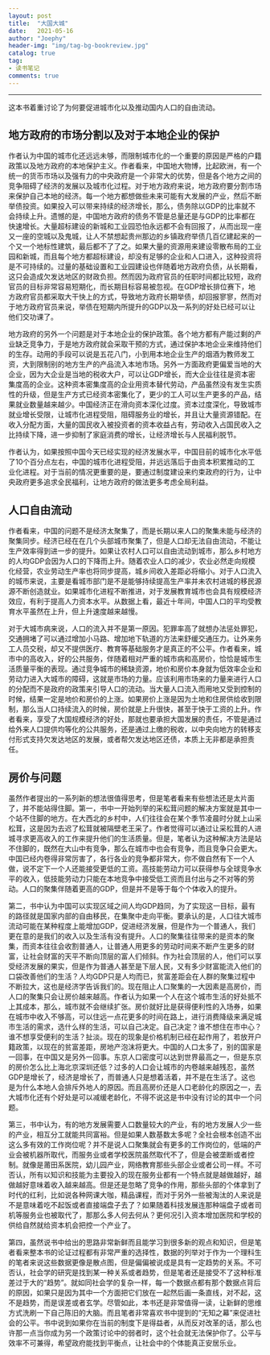 ```yaml
---
layout: post
title:  "大国大城"
date:   2021-05-16
author: "Joephy"
header-img: "img/tag-bg-bookreview.jpg"
catalog: true
tag:
- 读书笔记 
comments: true
---
```


-----------

这本书着重讨论了为何要促进城市化以及推动国内人口的自由流动。


## 地方政府的市场分割以及对于本地企业的保护

作者认为中国的城市化还远远未够，而限制城市化的一个重要的原因是严格的户籍政策以及地方政府的本地保护主义。作者看来，中国地大物博，比起欧洲，有一个统一的货币市场以及强有力的中央政府是一个非常大的优势，但是各个地方之间的竞争阻碍了经济的发展以及城市化过程。对于地方政府来说，地方政府要分割市场来保护自己本地的经济。每一个地方都想做些未来可能有大发展的产业，然后不断举债投资。如果投入可以带来持续的经济增长，那么，债务除以GDP的比率就不会持续上升。遗憾的是，中国地方政府的债务不管是总量还是与GDP的比率都在快速增长。大量超标建设的新城和工业园恐怕永远都不会有回报了，从而出现一座又一座的空城以及鬼城，让人不禁想起贵州那边的乡镇政府举债几百亿建起来的一个又一个地标性建筑，最后都不了了之。如果大量的资源用来建设零散布局的工业园和新城，而且每个地方都超标建设，却没有足够的企业和人口进入，这种投资将是不可持续的。过量的基础设置和工业园建设也伴随着地方政府负债，从长期看，这只会造成欠发达地区的财政负担。然而因为政府官员的任职时间都比较短，政府官员的目标非常容易短期化，而长期目标容易被忽视。在GDP增长排位赛下，地方政府官员都采取大干快上的方式，导致地方政府长期举债，却回报寥寥，然而对于地方政府官员来说，举债在短期内所提升的GDP以及一系列的好处已经可以让他们交功课了。

地方政府的另外一个问题是对于本地企业的保护政策。各个地方都有产能过剩的产业缺乏竞争力，于是地方政府就会采取干预的方式，通过保护本地企业来维持他们的生存。动用的手段可以说是五花八门，小到用本地企业生产的烟酒为教师发工资，大到限制别的地方生产的产品流入本地市场。另外一方面政府更偏爱当地的大企业，因为大企业是当地的税收大户，可以让GDP增长，而大企业往往是资本密集度高的企业。这种资本密集度高的企业用资本替代劳动，产品虽然没有发生实质性的升级，但是生产方式已经资本密集化了，更少的工人可以生产更多的产品，结果就业数量越来越少。中国经济正在滑向资本深化过度。资本过度深化，导致城市就业增长受限，让城市化进程受阻，阻碍服务业的增长，并且让大量资源错配。在收入分配方面，大量的国民收入被投资者的资本收益占有，劳动收入占国民收入之比持续下降，进一步抑制了家庭消费的增长，让经济增长与人民福利脱节。

作者认为，如果按照中国今天已经实现的经济发展水平，中国目前的城市化水平低了10个百分点左右，中国的城市化进程受阻，并远远落后于由资本积累推动的工业化进程。对于当前的情况更重要的是，要通过制度建设来约束政府的行为，让中央政府更多追求全民福利，让地方政府的做法更多考虑全局利益。

## 人口自由流动

作者看来，中国的问题不是经济太聚集了，而是长期以来人口的聚集未能与经济的聚集同步。经济已经在在几个头部城市聚集了，但是人口却无法自由流动，不能让生产效率得到进一步的提升。如果让农村人口可以自由流动到城市，那么乡村地方的人均GDP会因为人口的下降而上升。随着农业人口的减少，农业必然走向规模化经营，农业劳动生产率也将同步提高，城乡间收入差距必将缩小。对于人口流入的城市来说，主要是看城市部门是不是能够持续提高生产率并未农村进城的移民源源不断创造就业。如果城市化进程不断推进，对于发展教育城市也会具有规模经济效应，有利于提高人力资本水平。从数据上看，最近十年间，中国人口的平均受教育水平虽然在上升，但上升速度越来越慢。

对于大城市病来说，人口的流入并不是第一原因。犯罪率高了就想办法惩处罪犯，交通拥堵了可以通过增加小马路、增加地下轨道的方法来舒缓交通压力。让外来务工人员交税，却又不提供医疗、教育等基础服务才是真正的不公平。作者看来，城市中的高收入，好的公共服务，伴随着相对严重的城市病和高房价，恰恰是城市生活质量平衡的表现。通过竞争城市的稀缺资源，地价和房价本身就为低效率企业和劳动力进入大城市的障碍，这就是市场的力量。应该利用市场来的力量来进行人口的分配而不是政府的政策来引导人口的流动。当大量人口流入而用地又受到控制的时候，结果一定是地价和房价的上涨。如果房价上涨是因为土地和住房供给收到限制，那么当人口持续流入的时候，房价就是上升很快，甚至于快于工资的上升。作者看来，享受了大国规模经济的好处，那就也要承担大国发展的责任，不管是通过给外来人口提供均等化的公共服务，还是通过上缴的税收，以中央向地方的转移支付形式支持欠发达地区的发展，或者帮欠发达地区还债，本质上无非都是承担责任。

## 房价与问题

虽然作者提出的一系列新的想法很值得思考，但是笔者看来有些想法还是太片面了，并不能站得住脚。第一，书中一开始列举的采松茸问题的解决方案就是其中一个站不住脚的地方。在大西北的乡村中，人们往往会在某个季节凌晨时分就上山采松茸，这是因为去迟了松茸就被隔壁老王采了。作者觉得可以通过让采松茸的人进城寻求更高收入的工作来提升他们的生活质量。但是，笔者认为这种解决方法是站不住脚的，既然在大山中有竞争，那么在城市中也会有竞争，而且竞争只会更大。中国已经内卷得非常厉害了，各行各业的竞争都非常大，你不做自然有下一个人做，说不定下一个人还能接受更低的工资。高技能劳动力可以获得参与全球竞争水平的收入，低技能劳动力只能在本地竞争中接受低工资而且付出与之不对等的劳动。人口的聚集伴随着更高的GDP，但是并不是等于每个个体收入的提升。

第二，书中认为中国可以实现区域之间人均GDP趋同，为了实现这一目标，最有的路径就是国家内部的自由移民，在集聚中走向平衡。要承认的是，人口往大城市流动可能在某种程度上能增加GDP，促进经济发展，但是作为一个普通人，我们更在意的是我们的收入以及生活有没有提升。人口的聚集往往带来的是资本的聚集，而资本往往会收割普通人，让普通人用更多的劳动时间来不断产生更多的财富，让社会财富的天平不断向顶层的富人们倾斜。作为社会顶层的人，他们可以享受经济发展的果实，但是作为普通人甚至是下层人民，又有多少财富能流入他们的口袋改善他们的生活？人均GDP只是人均而已，贫富差距会在人群的聚集过程中不断拉大，这也是经济学告诉我们的。现在阻止人口聚集的一大因素是高房价，而人口的聚集只会让房价越来越高。作者认为如果一个人在这个城市生活的好处抵不上其成本，那么，城市就不会继续扩张。房价就好比是获得便利性的入场券，如果在城市中收入不够高，可以住远一点花更多的时间在路上，进行消费降级来满足城市生活的需求，选什么样的生活，可以自己决定。自己决定？谁不想住在市中心？谁不想享受便利的生活？扯淡。现在的现象是价格机制已经在起作用了，若放开户籍政策，以现在的贫富差距，房地产泡沫将更大。中国的人口太多了，别的国家是一回事，在中国又是另外一回事。东京人口密度可以达到世界最高之一，但是东京的房价怎么比上海北京深圳还低？过多的人口会让城市的内卷越来越残忍，虽然GDP是增长了，经济是增长了，而普通人只是想着活着，并不是在生活了。这也是为什么本地人会排斥外地人的原因。而且高房价还是人口老龄化的原因之一，去大城市化还有个好处是可以减缓老龄化，不得不说这是书中没有讨论的其中一个问题。

第三，书中认为，有的地方发展需要人口数量较大的产业，有的地方发展人少一些的产业，相互分工就能共同富裕。但是如果人数基数太多呢？全社会根本创造不出这么多有效的工作岗位呢？并不是说人口聚集就会有更多的工作岗位的，低端的产业会被机器所取代，而服务业或者学校医院虽然取代不了，但是会被垄断或者控制。就像是莆田系医院，幼儿园产业，网络教育那些头部企业或者公司一样。不可否认，所有以知识和技能为主要投入的现在服务业都有一个特点就是越做越好，越做越好意味着收入越来越高。但是还是忽略了竞争的作用，那些头部的个体拿到了时代的红利，比如说各种网课大咖，精品课程，而对于另外一些被淘汰的人来说是不是意味着吃不起饭或者直接端盘子去了？如果随着科技发展连那种端盘子或者司机等服务业也被取代了，那那么多人何去何从？更何况引入资本增加医院和学校的供给自然就给资本机会把控一个产业了。

第四，虽然说书中给出的思路非常新鲜而且能学习到很多新的观点和知识，但是笔者看来整本书的论证过程都有非常严重的选择性，数据的列举对于作为一个理科生的笔者来说这些数据更像是散点图，但是偏偏被说成是具有一定趋势的关系。不可否认，社会学的研究是找到某一种关系或者趋势，但是笔者还是接受不了这种标准差过于大的“趋势”。就如同社会学的复杂一样，每一个数据点都有那个数据点背后的原因，如果只是因为其中一个方面把它们放在一起然后画一条直线，对不起，这不是趋势，而是误差或者玄学。尽管如此，本书还是非常值得一读，让新鲜的思维方式洗刷一下自己陈旧的大脑。而且笔者非常喜欢书中提到的“无知之幕”来促进社会的公平。书中说到如果你在当前的制度下是得益者，从而反对改革的话，那么也许那一点当你成为另一个政策讨论中的弱者时，这个社会就无法保护你了。公平与效率不可兼得，希望政府能找到平衡点，让社会中的个体能真正安居乐业。
